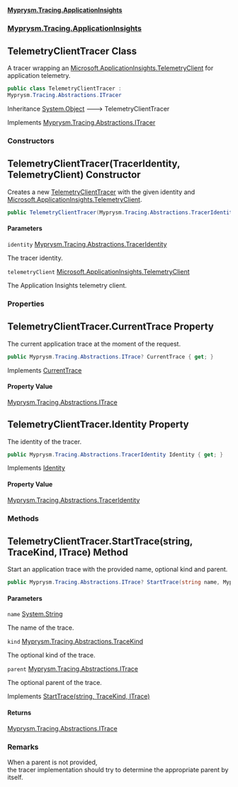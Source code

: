 #### [Myprysm.Tracing.ApplicationInsights](index.md 'index')
### [Myprysm.Tracing.ApplicationInsights](index.md#Myprysm.Tracing.ApplicationInsights 'Myprysm.Tracing.ApplicationInsights')

## TelemetryClientTracer Class

A tracer wrapping an [Microsoft.ApplicationInsights.TelemetryClient](https://docs.microsoft.com/en-us/dotnet/api/Microsoft.ApplicationInsights.TelemetryClient 'Microsoft.ApplicationInsights.TelemetryClient') for application telemetry.

```csharp
public class TelemetryClientTracer :
Myprysm.Tracing.Abstractions.ITracer
```

Inheritance [System.Object](https://docs.microsoft.com/en-us/dotnet/api/System.Object 'System.Object') &#129106; TelemetryClientTracer

Implements [Myprysm.Tracing.Abstractions.ITracer](https://docs.microsoft.com/en-us/dotnet/api/Myprysm.Tracing.Abstractions.ITracer 'Myprysm.Tracing.Abstractions.ITracer')
### Constructors

<a name='Myprysm.Tracing.ApplicationInsights.TelemetryClientTracer.TelemetryClientTracer(Myprysm.Tracing.Abstractions.TracerIdentity,Microsoft.ApplicationInsights.TelemetryClient)'></a>

## TelemetryClientTracer(TracerIdentity, TelemetryClient) Constructor

Creates a new [TelemetryClientTracer](Myprysm.Tracing.ApplicationInsights.TelemetryClientTracer.md 'Myprysm.Tracing.ApplicationInsights.TelemetryClientTracer') with the given identity and [Microsoft.ApplicationInsights.TelemetryClient](https://docs.microsoft.com/en-us/dotnet/api/Microsoft.ApplicationInsights.TelemetryClient 'Microsoft.ApplicationInsights.TelemetryClient').

```csharp
public TelemetryClientTracer(Myprysm.Tracing.Abstractions.TracerIdentity identity, Microsoft.ApplicationInsights.TelemetryClient telemetryClient);
```
#### Parameters

<a name='Myprysm.Tracing.ApplicationInsights.TelemetryClientTracer.TelemetryClientTracer(Myprysm.Tracing.Abstractions.TracerIdentity,Microsoft.ApplicationInsights.TelemetryClient).identity'></a>

`identity` [Myprysm.Tracing.Abstractions.TracerIdentity](https://docs.microsoft.com/en-us/dotnet/api/Myprysm.Tracing.Abstractions.TracerIdentity 'Myprysm.Tracing.Abstractions.TracerIdentity')

The tracer identity.

<a name='Myprysm.Tracing.ApplicationInsights.TelemetryClientTracer.TelemetryClientTracer(Myprysm.Tracing.Abstractions.TracerIdentity,Microsoft.ApplicationInsights.TelemetryClient).telemetryClient'></a>

`telemetryClient` [Microsoft.ApplicationInsights.TelemetryClient](https://docs.microsoft.com/en-us/dotnet/api/Microsoft.ApplicationInsights.TelemetryClient 'Microsoft.ApplicationInsights.TelemetryClient')

The Application Insights telemetry client.
### Properties

<a name='Myprysm.Tracing.ApplicationInsights.TelemetryClientTracer.CurrentTrace'></a>

## TelemetryClientTracer.CurrentTrace Property

The current application trace at the moment of the request.

```csharp
public Myprysm.Tracing.Abstractions.ITrace? CurrentTrace { get; }
```

Implements [CurrentTrace](https://docs.microsoft.com/en-us/dotnet/api/Myprysm.Tracing.Abstractions.ITracer.CurrentTrace 'Myprysm.Tracing.Abstractions.ITracer.CurrentTrace')

#### Property Value
[Myprysm.Tracing.Abstractions.ITrace](https://docs.microsoft.com/en-us/dotnet/api/Myprysm.Tracing.Abstractions.ITrace 'Myprysm.Tracing.Abstractions.ITrace')

<a name='Myprysm.Tracing.ApplicationInsights.TelemetryClientTracer.Identity'></a>

## TelemetryClientTracer.Identity Property

The identity of the tracer.

```csharp
public Myprysm.Tracing.Abstractions.TracerIdentity Identity { get; }
```

Implements [Identity](https://docs.microsoft.com/en-us/dotnet/api/Myprysm.Tracing.Abstractions.ITracer.Identity 'Myprysm.Tracing.Abstractions.ITracer.Identity')

#### Property Value
[Myprysm.Tracing.Abstractions.TracerIdentity](https://docs.microsoft.com/en-us/dotnet/api/Myprysm.Tracing.Abstractions.TracerIdentity 'Myprysm.Tracing.Abstractions.TracerIdentity')
### Methods

<a name='Myprysm.Tracing.ApplicationInsights.TelemetryClientTracer.StartTrace(string,Myprysm.Tracing.Abstractions.TraceKind,Myprysm.Tracing.Abstractions.ITrace)'></a>

## TelemetryClientTracer.StartTrace(string, TraceKind, ITrace) Method

Start an application trace with the provided name, optional kind and parent.

```csharp
public Myprysm.Tracing.Abstractions.ITrace? StartTrace(string name, Myprysm.Tracing.Abstractions.TraceKind kind=Myprysm.Tracing.Abstractions.TraceKind.Internal, Myprysm.Tracing.Abstractions.ITrace? parent=null);
```
#### Parameters

<a name='Myprysm.Tracing.ApplicationInsights.TelemetryClientTracer.StartTrace(string,Myprysm.Tracing.Abstractions.TraceKind,Myprysm.Tracing.Abstractions.ITrace).name'></a>

`name` [System.String](https://docs.microsoft.com/en-us/dotnet/api/System.String 'System.String')

The name of the trace.

<a name='Myprysm.Tracing.ApplicationInsights.TelemetryClientTracer.StartTrace(string,Myprysm.Tracing.Abstractions.TraceKind,Myprysm.Tracing.Abstractions.ITrace).kind'></a>

`kind` [Myprysm.Tracing.Abstractions.TraceKind](https://docs.microsoft.com/en-us/dotnet/api/Myprysm.Tracing.Abstractions.TraceKind 'Myprysm.Tracing.Abstractions.TraceKind')

The optional kind of the trace.

<a name='Myprysm.Tracing.ApplicationInsights.TelemetryClientTracer.StartTrace(string,Myprysm.Tracing.Abstractions.TraceKind,Myprysm.Tracing.Abstractions.ITrace).parent'></a>

`parent` [Myprysm.Tracing.Abstractions.ITrace](https://docs.microsoft.com/en-us/dotnet/api/Myprysm.Tracing.Abstractions.ITrace 'Myprysm.Tracing.Abstractions.ITrace')

The optional parent of the trace.

Implements [StartTrace(string, TraceKind, ITrace)](https://docs.microsoft.com/en-us/dotnet/api/Myprysm.Tracing.Abstractions.ITracer.StartTrace#Myprysm_Tracing_Abstractions_ITracer_StartTrace_System_String,Myprysm_Tracing_Abstractions_TraceKind,Myprysm_Tracing_Abstractions_ITrace_ 'Myprysm.Tracing.Abstractions.ITracer.StartTrace(System.String,Myprysm.Tracing.Abstractions.TraceKind,Myprysm.Tracing.Abstractions.ITrace)')

#### Returns
[Myprysm.Tracing.Abstractions.ITrace](https://docs.microsoft.com/en-us/dotnet/api/Myprysm.Tracing.Abstractions.ITrace 'Myprysm.Tracing.Abstractions.ITrace')

### Remarks
When a parent is not provided,  
the tracer implementation should try to determine the appropriate parent by itself.
